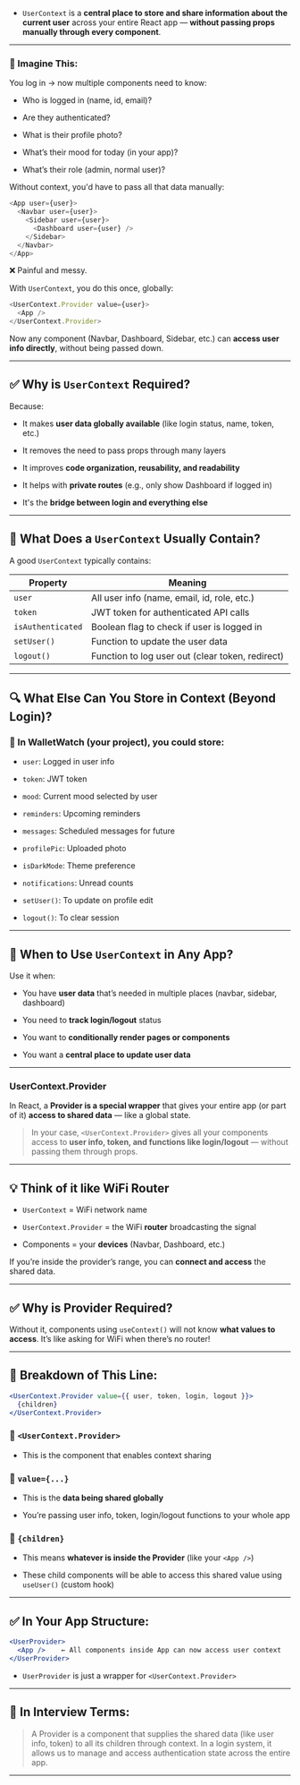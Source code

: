 - `UserContext` is a **central place to store and share information about the current user** across your entire React app — **without passing props manually through every component**.

---

### 💬 Imagine This:

You log in → now multiple components need to know:

- Who is logged in (name, id, email)?
    
- Are they authenticated?
    
- What is their profile photo?
    
- What’s their mood for today (in your app)?
    
- What’s their role (admin, normal user)?
    

Without context, you'd have to pass all that data manually:

```js
<App user={user}>
  <Navbar user={user}>
    <Sidebar user={user}>
      <Dashboard user={user} />
    </Sidebar>
  </Navbar>
</App>
```

❌ Painful and messy.

With `UserContext`, you do this once, globally:

```js
<UserContext.Provider value={user}>
  <App />
</UserContext.Provider>
```

Now any component (Navbar, Dashboard, Sidebar, etc.) can **access user info directly**, without being passed down.

---

## ✅ Why is `UserContext` Required?

Because:

- It makes **user data globally available** (like login status, name, token, etc.)
    
- It removes the need to pass props through many layers
    
- It improves **code organization, reusability, and readability**
    
- It helps with **private routes** (e.g., only show Dashboard if logged in)
    
- It's the **bridge between login and everything else**
    

---

## 🔐 What Does a `UserContext` Usually Contain?

A good `UserContext` typically contains:

|Property|Meaning|
|---|---|
|`user`|All user info (name, email, id, role, etc.)|
|`token`|JWT token for authenticated API calls|
|`isAuthenticated`|Boolean flag to check if user is logged in|
|`setUser()`|Function to update the user data|
|`logout()`|Function to log user out (clear token, redirect)|

---

## 🔍 What Else Can You Store in Context (Beyond Login)?

### 🔹 In WalletWatch (your project), you could store:

- `user`: Logged in user info
    
- `token`: JWT token
    
- `mood`: Current mood selected by user
    
- `reminders`: Upcoming reminders
    
- `messages`: Scheduled messages for future
    
- `profilePic`: Uploaded photo
    
- `isDarkMode`: Theme preference
    
- `notifications`: Unread counts
    
- `setUser()`: To update on profile edit
    
- `logout()`: To clear session
    

---

## 🎯 When to Use `UserContext` in Any App?

Use it when:

- You have **user data** that’s needed in multiple places (navbar, sidebar, dashboard)
    
- You need to **track login/logout** status
    
- You want to **conditionally render pages or components**
    
- You want a **central place to update user data**
    
---
### UserContext.Provider


In React, a **Provider is a special wrapper** that gives your entire app (or part of it) **access to shared data** — like a global state.

> In your case, `<UserContext.Provider>` gives all your components access to **user info, token, and functions like login/logout** — without passing them through props.

---

## 💡 Think of it like WiFi Router

- `UserContext` = WiFi network name
    
- `UserContext.Provider` = the WiFi **router** broadcasting the signal
    
- Components = your **devices** (Navbar, Dashboard, etc.)
    

If you’re inside the provider’s range, you can **connect and access** the shared data.

---

## ✅ Why is Provider Required?

Without it, components using `useContext()` will not know **what values to access**. It’s like asking for WiFi when there’s no router!

---

## 🧠 Breakdown of This Line:

```jsx
<UserContext.Provider value={{ user, token, login, logout }}>
  {children}
</UserContext.Provider>
```

### 🔹 `<UserContext.Provider>`

- This is the component that enables context sharing
    

### 🔹 `value={...}`

- This is the **data being shared globally**
    
- You’re passing user info, token, login/logout functions to your whole app
    

### 🔹 `{children}`

- This means **whatever is inside the Provider** (like your `<App />`)
    
- These child components will be able to access this shared value using `useUser()` (custom hook)
    

---

## ✅ In Your App Structure:

```jsx
<UserProvider>
  <App />    ← All components inside App can now access user context
</UserProvider>
```

- `UserProvider` is just a wrapper for `<UserContext.Provider>`
    

---

## 🧠 In Interview Terms:

> A Provider is a component that supplies the shared data (like user info, token) to all its children through context. In a login system, it allows us to manage and access authentication state across the entire app.

---

